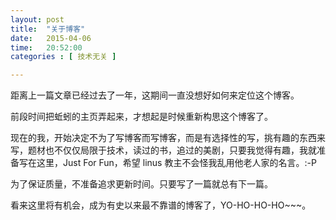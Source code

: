 ```yaml
---
layout: post
title:  "关于博客"
date:   2015-04-06
time:   20:52:00
categories : [ 技术无关 ]

---
```


距离上一篇文章已经过去了一年，这期间一直没想好如何来定位这个博客。

前段时间把蚯蚓的主页弄起来，才想起是时候重新构思这个博客了。

现在的我，开始决定不为了写博客而写博客，而是有选择性的写，挑有趣的东西来写，题材也不仅仅局限于技术，读过的书，追过的美剧，只要我觉得有趣，我就准备写在这里，Just For Fun，希望 linus 教主不会怪我乱用他老人家的名言。:-P 

为了保证质量，不准备追求更新时间。只要写了一篇就总有下一篇。

看来这里将有机会，成为有史以来最不靠谱的博客了，YO-HO-HO-HO~~~。
